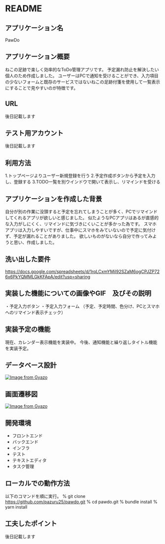 # README

## アプリケーション名
PawDo

## アプリケーション概要
ねこの足跡で楽しく効率的なToDo管理アプリです。
予定漏れ防止を解決したい個人のため作成しました。
ユーザーはPCで通知を受けることができ、入力項目の少ないフォームと既存のサービスではないねこの足跡付箋を使用して一覧表示にすることで見やすいのが特徴です。

## URL
後日記載します

## テスト用アカウント
後日記載します

## 利用方法
1.トップページよりユーザー新規登録を行う
2.予定作成ボタンから予定を入力し、登録する
3.TODO一覧を別ウインドウで開いて表示し、リマインドを受ける

## アプリケーションを作成した背景
自分が別の作業に没頭すると予定を忘れてしまうことが多く、PCでリマインドしてくれるアプリが欲しいと感じました。
似たようなPCアプリはあるが直感的な入力がしにくく、リマインドに気づきにくいことが多かった為です。
スマホアプリは入力しやすいですが、仕事中にスマホをみていないので予定に気付けず、予定が漏れることがありました。
欲しいものがないなら自分で作ってみようと思い、作成しました。

## 洗い出した要件
https://docs.google.com/spreadsheets/d/1rqLCxmYMil92SZaM6ogCPJZP726x6PkYQMMLGkKFApA/edit?usp=sharing

## 実装した機能についての画像やGIF　及びその説明
・予定入力ボタン
・予定入力フォーム
（予定、予定時間、色分け、PCとスマホへのリマインド表示チェック）

## 実装予定の機能
現在、カレンダー表示機能を実装中。
今後、通知機能と繰り返しタイトル機能を実装予定。

## データベース設計
[![Image from Gyazo](https://i.gyazo.com/85d0b5f9935f76b87c8c48ad14f87b99.png)](https://gyazo.com/85d0b5f9935f76b87c8c48ad14f87b99)

## 画面遷移図
[![Image from Gyazo](https://i.gyazo.com/09dcfbe40bf776d3c215ff63d241d430.png)](https://gyazo.com/09dcfbe40bf776d3c215ff63d241d430)


## 開発環境
- フロントエンド
- バックエンド
- インフラ
- テスト
- テキストエディタ
- タスク管理

## ローカルでの動作方法
以下のコマンドを順に実行。
% git clone https://github.com/pazuru25/pawdo.git
% cd pawdo.git
% bundle install
% yarn install

## 工夫したポイント
後日記載します